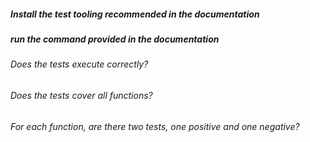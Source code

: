 
##### Install the test tooling recommended in the documentation

##### run the command provided in the documentation

###### Does the tests execute correctly?

###### Does the tests cover all functions?

###### For each function, are there two tests, one positive and one negative?
